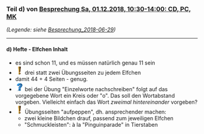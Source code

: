 ### Teil d) von [Besprechung Sa, 01.12.2018, 10:30-14:00: CD, PC, MK](Besprechung_2018-12-01.md) ###
*(Legende: siehe [Besprechung_2018-06-29](Besprechung_2018-06-29.md))*

---

#### d) Hefte - Elfchen Inhalt ####
- es sind schon 11, und es müssen natürlich genau 11 sein
- ![todo](i/exclamation.png) drei statt zwei Übungsseiten zu jedem Elfchen
- damit 44 + 4 Seiten - genug.
- ![question](i/question.png)
  bei der Übung "Einzelworte nachschreiben" folgt auf das vorgegebene Wort ein Kreis oder "o". Das soll den Wortabstand vorgeben. Vielleicht einfach das Wort *zweimal hintereinander* vorgeben?
- ![todo](i/exclamation.png) Übungsseiten "aufpeppen", dh. ansprechender machen:
  * zwei kleine Bildchen drauf, passend zum jeweiligen Elfchen
  * "Schmuckleisten": à la "Pinguinparade" in Tierstaben 